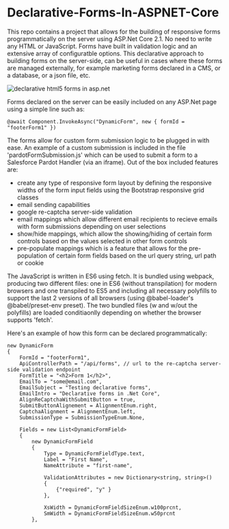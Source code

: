 # Declarative-Forms-In-ASPNET-Core
This repo contains a project that allows for the building of responsive forms programmatically on the server using ASP.Net Core 2.1. No need to write any HTML or JavaScript. Forms have built in validation logic and an extensive array of configuratble options. This declarative approach to building forms on the server-side, can be useful in cases where these forms are managed externally, for example marketing forms declared in a CMS, or a database, or a json file, etc. 

![declarative html5 forms in asp.net](https://github.com/jalva/Declarative-Forms-In-ASPNET-Core/blob/master/dynamic-form.PNG)

Forms declared on the server can be easily included on any ASP.Net page using a simple line such as:
```
@await Component.InvokeAsync("DynamicForm", new { formId = "footerForm1" })
```

The forms allow for custom form submission logic to be plugged in with ease. An example of a custom submission is included in the file 'pardotFormSubmission.js' which can be used to submit a form to a Salesforce Pardot Handler (via an iframe). Out of the box included features are:
- create any type of responsive form layout by defining the responsive widths of the form input fields using the Bootstrap responsive grid classes
- email sending capabilities
- google re-captcha server-side validation
- email mappings which allow different email recipients to recieve emails with form submissions depending on user selections
- show/hide mappings, which allow the showing/hiding of certain form controls based on the values selected in other form controls
- pre-populate mappings which is a feature that allows for the pre-population of certain form fields based on the url query string, url path or cookie

The JavaScript is written in ES6 using fetch. It is bundled using webpack, producing two different files: one in ES6 (without transpilation) for modern browsers and one transpiled to ES5 and including all necessary polyfills to support the last 2 versions of all browsers (using @babel-loader's @babel/preset-env preset). The two bundled files (w and w/out the polyfills) are loaded conditiaonlly depending on whether the browser supports 'fetch'.

Here's an example of how this form can be declared programmatically:
```
new DynamicForm
{
    FormId = "footerForm1",
    ApiControllerPath = "/api/forms", // url to the re-captcha server-side validation endpoint
    FormTitle = "<h2>Form 1</h2>",
    EmailTo = "some@email.com",
    EmailSubject = "Testing declarative forms",
    EmailIntro = "Declarative forms in .Net Core",
    AlignReCaptchaWithSubmitButton = true,
    SubmitButtonAlignement = AlignmentEnum.right,
    CaptchaAlignment = AlignmentEnum.left,
    SubmissionType = SubmissionTypeEnum.None,

    Fields = new List<DynamicFormField>
    {
        new DynamicFormField
        {
            Type = DynamicFormFieldType.text,
            Label = "First Name",
            NameAttribute = "first-name",

            ValidationAttributes = new Dictionary<string, string>()
            {
                {"required", "y" }
            },

            XsWidth = DynamicFormFieldSizeEnum.w100prcnt,
            SmWidth = DynamicFormFieldSizeEnum.w50prcnt
        },
```
